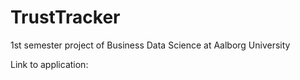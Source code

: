 # TrustTracker

1st semester project of Business Data Science at Aalborg University

Link to application:
